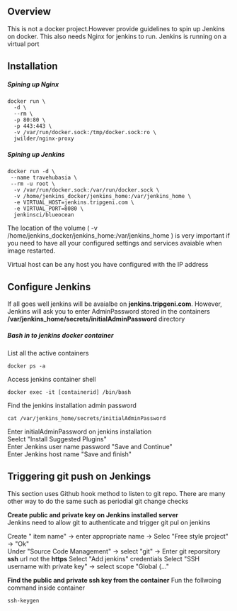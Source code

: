 ## Overview
This is not a docker project.However provide guidelines to spin up Jenkins on docker. This also needs Nginx for jenkins to run. Jenkins is running on a virtual port

## Installation
##### Spining up Nginx
```
docker run \
  -d \
  --rm \
  -p 80:80 \
  -p 443:443 \
  -v /var/run/docker.sock:/tmp/docker.sock:ro \
  jwilder/nginx-proxy
  ```
##### Spining up Jenkins
```
docker run -d \
 --name travehubasia \
 --rm -u root \
  -v /var/run/docker.sock:/var/run/docker.sock \
  -v /home/jenkins_docker/jenkins_home:/var/jenkins_home \
  -e VIRTUAL_HOST=jenkins.tripgeni.com \
  -e VIRTUAL_PORT=8080 \
  jenkinsci/blueocean
````
The location of the volume ( -v /home/jenkins_docker/jenkins_home:/var/jenkins_home \) is very important if you need to have all your configured settings and services avaiable when image restarted. 

Virtual host can be any host you have configured with the IP address

## Configure Jenkins
If all goes well jenkins will be avaialbe on **jenkins.tripgeni.com**. However, Jenkins will ask you to enter AdminPassword stored in the containers **/var/jenkins_home/secrets/initialAdminPassword** directory

##### Bash in to jenkins docker container
List all the active containers
```
docker ps -a
```
Access jenkins container shell
```
docker exec -it [containerid] /bin/bash
```
Find the jenkins installation admin password
```
cat /var/jenkins_home/secrets/initialAdminPassword
```
Enter initialAdminPassword on jenkins installation  
Seelct "Install Suggested Plugins"  
Enter Jenkins user name password "Save and Continue"  
Enter Jenkins host name "Save and finish"  

## Triggering git push on Jenkings
This section uses Github hook method to listen to git repo. There are many other way to do the same such as periodial git change checks

**Create public and private key on Jenkins installed server**  
Jenkins need to allow git to authenticate and trigger git pul on jenkins

Create " item name" -> enter appropriate name -> Selec "Free style project" -> "Ok"  
Under "Source Code Management" -> select "git" -> Enter git reporsitory **ssh** url not the **https**
Select "Add jenkins" credentials
Select "SSH username with private key" -> select scope "Global (..."

**Find the public and private ssh key from the container**
Fun the follwoing command inside container
```
ssh-keygen
```



